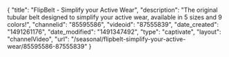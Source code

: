 {
    "title": "FlipBelt - Simplify your Active Wear",
    "description": "The original tubular belt designed to simplify your active wear, available in 5 sizes and 9 colors!",
    "channelid": "85595586",
    "videoid": "87555839",
    "date_created": "1491261176",
    "date_modified": "1491347492",
    "type": "captivate",
    "layout": "channelVideo",
    "url": "\/seasonal\/flipbelt-simplify-your-active-wear\/85595586-87555839"
}
